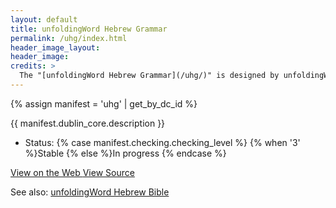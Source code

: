 ```yaml
---
layout: default
title: unfoldingWord Hebrew Grammar
permalink: /uhg/index.html
header_image_layout:
header_image:
credits: >
  The "[unfoldingWord Hebrew Grammar](/uhg/)" is designed by unfoldingWord and developed by the [Door43 World Missions Community](https://door43.org/). It is made available under a [Creative Commons Attribution-ShareAlike 4.0 International](https://creativecommons.org/licenses/by-sa/4.0/) license.
---
```


{% assign manifest = 'uhg' | get_by_dc_id %}
<p>{{ manifest.dublin_core.description }}</p>

<ul>
 <li>Status: {% case manifest.checking.checking_level %}
{% when '3' %}Stable {% else %}In progress
{% endcase %}</li>
</ul>

<div class="text-center">
 <p>
  <a class="btn btn-dark btn-sm" href="https://uhg.readthedocs.io/en/latest/" title="UHG Web">
   <i class="fa fa-globe"></i> View on the Web
  </a>
  <a class="btn btn-dark btn-sm" href="{{ manifest.dublin_core.url }}" title="UHG Version {{ manifest.dublin_core.version }} Source">
   <i class="fa fa-archive"></i> View Source
  </a>
 </p>
</div>

See also: [unfoldingWord Hebrew Bible](/uhb/)

